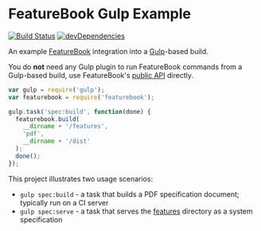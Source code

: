 FeatureBook Gulp Example
========================

[![Build Status](https://travis-ci.org/SOFTWARE-CLINIC/featurebook-gulp-example.svg)](https://travis-ci.org/SOFTWARE-CLINIC/featurebook-gulp-example)
[![devDependencies](https://david-dm.org/SOFTWARE-CLINIC/featurebook-gulp-example/dev-status.svg)](https://david-dm.org/SOFTWARE-CLINIC/featurebook-gulp-example#info=devDependencies)

An example [FeatureBook](https://github.com/SOFTWARE-CLINIC/featurebook)
integration into a [Gulp](http://gulpjs.com)-based build.

You do **not** need any Gulp plugin to run FeatureBook commands from a Gulp-based
build, use FeatureBook's [public API](https://github.com/SOFTWARE-CLINIC/featurebook/wiki/Public-API) directly.

```javascript
var gulp = require('gulp');
var featurebook = require('featurebook');

gulp.task('spec:build', function(done) {
  featurebook.build(
    __dirname + '/features',
    'pdf',
    __dirname + '/dist'
  );
  done();
});
```

This project illustrates two usage scenarios:

* `gulp spec:build` - a task that builds a PDF specification document; typically run on a CI server
* `gulp spec:serve` - a task that serves the [features](./features) directory as a system specification
